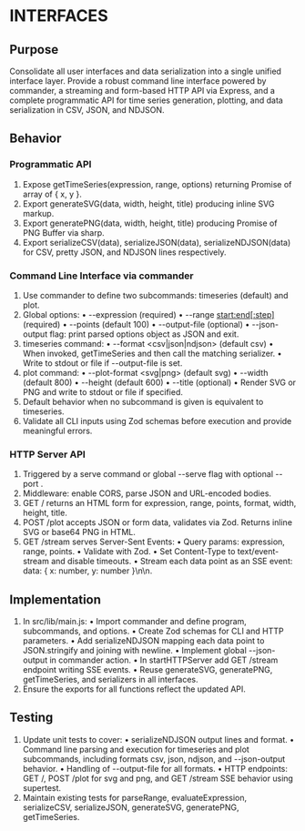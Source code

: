 # INTERFACES

## Purpose
Consolidate all user interfaces and data serialization into a single unified interface layer. Provide a robust command line interface powered by commander, a streaming and form-based HTTP API via Express, and a complete programmatic API for time series generation, plotting, and data serialization in CSV, JSON, and NDJSON.

## Behavior

### Programmatic API
1. Expose getTimeSeries(expression, range, options) returning Promise of array of { x, y }.
2. Export generateSVG(data, width, height, title) producing inline SVG markup.
3. Export generatePNG(data, width, height, title) producing Promise of PNG Buffer via sharp.
4. Export serializeCSV(data), serializeJSON(data), serializeNDJSON(data) for CSV, pretty JSON, and NDJSON lines respectively.

### Command Line Interface via commander
1. Use commander to define two subcommands: timeseries (default) and plot.
2. Global options:
   • --expression <expr> (required)
   • --range <start:end[:step]> (required)
   • --points <number> (default 100)
   • --output-file <path> (optional)
   • --json-output flag: print parsed options object as JSON and exit.
3. timeseries command:
   • --format <csv|json|ndjson> (default csv)
   • When invoked, getTimeSeries and then call the matching serializer.
   • Write to stdout or file if --output-file is set.
4. plot command:
   • --plot-format <svg|png> (default svg)
   • --width <number> (default 800)
   • --height <number> (default 600)
   • --title <string> (optional)
   • Render SVG or PNG and write to stdout or file if specified.
5. Default behavior when no subcommand is given is equivalent to timeseries.
6. Validate all CLI inputs using Zod schemas before execution and provide meaningful errors.

### HTTP Server API
1. Triggered by a serve command or global --serve flag with optional --port <number>.
2. Middleware: enable CORS, parse JSON and URL-encoded bodies.
3. GET / returns an HTML form for expression, range, points, format, width, height, title.
4. POST /plot accepts JSON or form data, validates via Zod. Returns inline SVG or base64 PNG in HTML.
5. GET /stream serves Server-Sent Events:
   • Query params: expression, range, points.
   • Validate with Zod.
   • Set Content-Type to text/event-stream and disable timeouts.
   • Stream each data point as an SSE event: data: { x: number, y: number }\n\n.

## Implementation
1. In src/lib/main.js:
   • Import commander and define program, subcommands, and options.
   • Create Zod schemas for CLI and HTTP parameters.
   • Add serializeNDJSON mapping each data point to JSON.stringify and joining with newline.
   • Implement global --json-output in commander action.
   • In startHTTPServer add GET /stream endpoint writing SSE events.
   • Reuse generateSVG, generatePNG, getTimeSeries, and serializers in all interfaces.
2. Ensure the exports for all functions reflect the updated API.

## Testing
1. Update unit tests to cover:
   • serializeNDJSON output lines and format.
   • Command line parsing and execution for timeseries and plot subcommands, including formats csv, json, ndjson, and --json-output behavior.
   • Handling of --output-file for all formats.
   • HTTP endpoints: GET /, POST /plot for svg and png, and GET /stream SSE behavior using supertest.
2. Maintain existing tests for parseRange, evaluateExpression, serializeCSV, serializeJSON, generateSVG, generatePNG, getTimeSeries.
